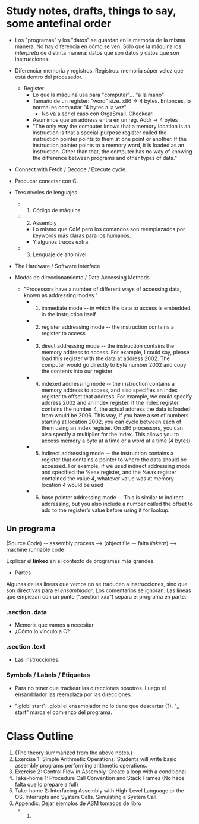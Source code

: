 # Study notes, drafts, things to say, some antefinal order

- Los "programas" y los "datos" se guardan en la memoria de la misma manera. No hay diferencia en cómo se ven. Sólo que la máquina los _interpreta_ de distinta manera: datos que son datos y datos que son instrucciones.


- Diferenciar memoria y registros. Registros: memoria súper veloz que está dentro del procesador. 
	- Register
		- Lo que la máquina usa para "computar"... "a la mano"
		- Tamaño de un register: "word" size. x86 -> 4 bytes. Entonces, lo normal es computar "4 bytes a la vez" 
			- No va a ser el caso con OrgaSmall. Checkear.
		- Asumimos que un address entra en un reg. Addr -> 4 bytes
		- "The only way the computer knows that a memory location is an instruction is that a special-purpose register called the instruction pointer points to them at one point or another. If the instruction pointer points to a memory word, it is loaded as an instruction. Other than that, the computer has no way of knowing the difference between programs and other types of data."

- Connect with Fetch / Decode / Execute cycle.

- Procucar conectar con C.


- Tres niveles de lenguajes. 
	- 1) Código de máquina
	- 2) Assembly
		- Lo mismo que CdM pero los comandos son reemplazados por keywords más claras para los humanos.
		- Y algunos trucos extra.
	- 3) Lenguaje de alto nivel

- The Hardware / Software interface

- Modos de direccionamiento / Data Accessing Methods
	- "Processors have a number of different ways of accessing data, known as addressing modes."
		- 1) immediate mode -- in which the data to access is embedded in the instruction itself
		- 2) register addressing mode -- the instruction contains a register to access
		- 3) direct addressing mode -- the instruction contains the memory address to access. For example, I could say, please load this register with the data at address 2002. The computer would go directly to byte number 2002 and copy the contents into our register
		- 4) indexed addressing mode -- the instruction contains a memory address to access, and also specifies an index register to offset that address. For example, we could specify address 2002 and an index register. If the index register contains the number 4, the actual address the data is loaded from would be 2006. This way, if you have a set of numbers starting at location 2002, you can cycle between each of them using an index register. On x86 processors, you can also specify a multiplier for the index. This allows you to access memory a byte at a time or a word at a time (4 bytes)
		- 5) indirect addressing mode -- the instruction contains a register that contains a pointer to where the data should be accessed. For example, if we used indirect addressing mode and specified the %eax register, and the %eax register contained the value 4, whatever value was at memory location 4 would be used
		- 6) base pointer addressing mode -- This is similar to indirect addressing, but you also include a number called the offset to add to the register’s value before using it for lookup.


## Un programa

(Source Code) -- assembly process --> (object file -- falta *linkear*) --> machine runnable code

Explicar el **linkeo** en el contexto de programas más grandes.

- Partes

Algunas de las líneas que vemos no se traducen a instrucciones, sino que son directivas para el _ensamblador_. Los comentarios se ignoran. Las líneas que empiezan con un punto (".section xxx") separa el programa en parte.

### .section .data

- Memoria que vamos a necesitar
- ¿Cómo lo vinculo a C?


### .section .text

- Las instrucciones.

### Symbols / Labels / Etiquetas

- Para no tener que trackear las direcciones nosotros. Luego el ensamblador las reemplaza por las direcciones. 

- ".globl start". .globl el ensamblador no lo tiene que descartar (?). "_ start" marca el comienzo del programa.




# Class Outline

1. (The theory summarized from the above notes.)
2. Exercise 1: Simple Arithmetic Operations: Students will write basic assembly programs performing arithmetic operations.
3. Exercise 2: Control Flow in Assembly. Create a loop with a conditional. 
4. Take-home 1: Procedure Call Convention and Stack Frames (No hace falta que lo prepare a full)
5. Take-home 2: Interfacing Assembly with High-Level Language or the OS. Interrupts and System Calls. Simulating a System Call.
6. Appendix: Dejar ejemplos de ASM tomados de libro
	- 1. 
